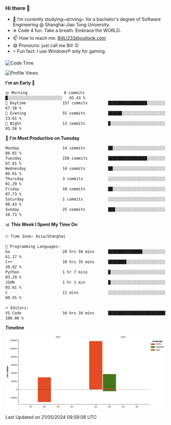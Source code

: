 ### Hi there 👋
- 🌱 I’m currently studying~striving~ for a bachelor's degree of Software Engineering @ Shanghai Jiao Tong University.
- ✈️ Code 4 fun. Take a breath. Embrace the WORLD.
- 📫 How to reach me: BillLi233@outlook.com
- 😄 Pronouns: just call me Bill :D
- ⚡ Fun fact: I use Windows® only for gaming.

<!--START_SECTION:waka-->
![Code Time](http://img.shields.io/badge/Code%20Time-166%20hrs%2048%20mins-blue)

![Profile Views](http://img.shields.io/badge/Profile%20Views-78-blue)

**I'm an Early 🐤** 

```text
🌞 Morning                8 commits           █░░░░░░░░░░░░░░░░░░░░░░░░   03.43 % 
🌆 Daytime                157 commits         █████████████████░░░░░░░░   67.38 % 
🌃 Evening                55 commits          ██████░░░░░░░░░░░░░░░░░░░   23.61 % 
🌙 Night                  13 commits          █░░░░░░░░░░░░░░░░░░░░░░░░   05.58 % 
```
📅 **I'm Most Productive on Tuesday** 

```text
Monday                   14 commits          ██░░░░░░░░░░░░░░░░░░░░░░░   06.01 % 
Tuesday                  158 commits         █████████████████░░░░░░░░   67.81 % 
Wednesday                14 commits          ██░░░░░░░░░░░░░░░░░░░░░░░   06.01 % 
Thursday                 3 commits           ░░░░░░░░░░░░░░░░░░░░░░░░░   01.29 % 
Friday                   18 commits          ██░░░░░░░░░░░░░░░░░░░░░░░   07.73 % 
Saturday                 1 commits           ░░░░░░░░░░░░░░░░░░░░░░░░░   00.43 % 
Sunday                   25 commits          ███░░░░░░░░░░░░░░░░░░░░░░   10.73 % 
```


📊 **This Week I Spent My Time On** 

```text
🕑︎ Time Zone: Asia/Shanghai

💬 Programming Languages: 
Go                       20 hrs 58 mins      ███████████████░░░░░░░░░░   61.17 % 
C++                      10 hrs 35 mins      ████████░░░░░░░░░░░░░░░░░   30.92 % 
Python                   1 hr 7 mins         █░░░░░░░░░░░░░░░░░░░░░░░░   03.29 % 
JSON                     1 hr 1 min          █░░░░░░░░░░░░░░░░░░░░░░░░   03.01 % 
C                        11 mins             ░░░░░░░░░░░░░░░░░░░░░░░░░   00.55 % 

🔥 Editors: 
VS Code                  34 hrs 16 mins      █████████████████████████   100.00 % 
```

**Timeline**

![Lines of Code chart](https://raw.githubusercontent.com/GMH233/GMH233/main/assets/bar_graph.png)


 Last Updated on 21/05/2024 09:59:08 UTC
<!--END_SECTION:waka-->

<!--
**GMH233/GMH233** is a ✨ _special_ ✨ repository because its `README.md` (this file) appears on your GitHub profile.

Here are some ideas to get you started:

- 🔭 I’m currently working on ...
- 🌱 I’m currently learning ...
- 👯 I’m looking to collaborate on ...
- 🤔 I’m looking for help with ...
- 💬 Ask me about ...
- 📫 How to reach me: ...
- 😄 Pronouns: ...
- ⚡ Fun fact: ...
-->
